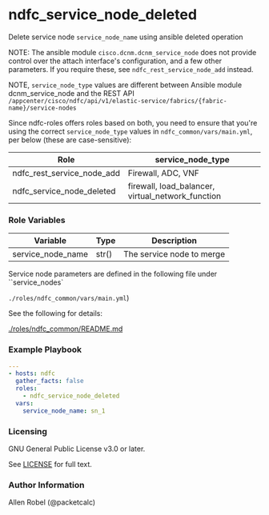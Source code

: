 # ndfc_service_node_deleted

Delete service node ``service_node_name`` using ansible deleted operation

NOTE: The ansible module ``cisco.dcnm.dcnm_service_node`` does not provide control over the attach interface's configuration, and a few other parameters.  If you require these, see ``ndfc_rest_service_node_add`` instead.

NOTE, ``service_node_type`` values are different between Ansible module
dcnm_service_node and the REST API ``/appcenter/cisco/ndfc/api/v1/elastic-service/fabrics/{fabric-name}/service-nodes``

Since ndfc-roles offers roles based on both, you need to ensure
that you're using the correct ``service_node_type`` values in ``ndfc_common/vars/main.yml``,
per below (these are case-sensitive):

Role                        | service_node_type
----------------------------|----------------------------------------
ndfc_rest_service_node_add  | Firewall, ADC, VNF
ndfc_service_node_deleted   | firewall, load_balancer, virtual_network_function

### Role Variables

Variable          | Type  | Description
------------------|-------|----------------------------------------
service_node_name | str() | The service node to merge

Service node parameters are defined in the following file under ``service_nodes`

``./roles/ndfc_common/vars/main.yml``)

See the following for details:

[./roles/ndfc_common/README.md](https://github.com/allenrobel/ndfc-roles/tree/master/roles/ndfc_common/README.md)


### Example Playbook

```yaml
---
- hosts: ndfc
  gather_facts: false
  roles:
    - ndfc_service_node_deleted
  vars:
    service_node_name: sn_1
```

### Licensing

GNU General Public License v3.0 or later.

See [LICENSE](https://www.gnu.org/licenses/gpl-3.0.txt) for full text.

### Author Information

Allen Robel (@packetcalc)
